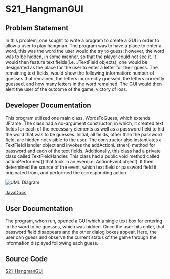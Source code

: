 # S21_HangmanGUI

## Problem Statement
In this problem, one sought to write a program to create a GUI in order to allow a user to play hangman. The program was to have a place to enter a word, this was the word the user would the try to guess; however, the word was to be hidden, in some manner, so that the player could not see it. It would then feature text fields(i.e. JTextField objects); one would be designated as the place for the user to enter a letter for their guess. The remaining text fields, would show the following information: number of guesses that remained, the letters incorrectly guessed, the letters correctly guessed, and how many letters in the word remained. The GUI would then alert the user of the outcome of the game, victory of loss.

## Developer Documentation
This program utilized one main class, WordsToGuess, which extends JFrame. The class had a no-argument constructor; in which, it created text fields for each of the necessary elements as well as a password field to hid the word that was to be guesses. Initial, all fields, other than the password field, are hidden not visible to the user. The constructor also instantiates a TextFieldHandler object and invokes the addActionListner() method for password and each of the text fields. Additionally, this class had a private class called TextFieldHandler. This class had a public void method called actionPerformed() that took in an even(i.e. ActionEvent object). It then determined the source of the event, which text field or password field it originated from, and performed the corresponding action.

![UML Diagram](https://raw.githubusercontent.com/jjbiggins/S21_HangmanGUI/master/doc/HangmanDiagram.png)

[JavaDocs](https://localhost:8000/jjbiggins_swd/oral_exam1/S21_HangmanGUI_Hard/doc/index.html)

## User Documentation
The program, when run, opened a GUI which a single text box for entering in the word to be guesses, which was hidden. Once the user hits enter, that password field disappears and the other dialog boxes appear. Here, the user can guess and observe the current status of the game through the information displayed following each guess.

## Source Code
[S21_HangmanGUI](https://class-git.engineering.uiowa.edu/swd2017/jjbiggins_swd/tree/master/oral_exam1/S21_HangmanGUI_Hard/src)
